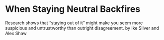 # When Staying Neutral Backfires

Research shows that “staying out of it” might make you seem more suspicious and untrustworthy than outright disagreement. by Ike Silver and Alex Shaw